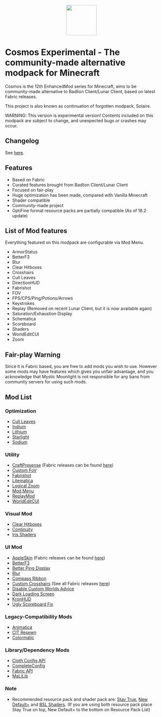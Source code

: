 <center><img src="https://user-images.githubusercontent.com/25527589/154675275-5ab8479f-29f1-418b-9111-34f07d2cdebe.png" width="100"></img></center>

# Cosmos Experimental - The community-made alternative modpack for Minecraft
Cosmos is the 12th EnhancedMod series for Minecraft, aims to be community-made alternative to Badlion Client/Lunar Client, based on latest Fabric releases.

This project is also known as continuation of forgotten modpack, Solaire.

WARNING: This version is experimental version! Contents included on this modpack are subject to change, and unexpected bugs or crashes may occur.

## Changelog
See [here](https://github.com/MysticMoonlight/EnhancedMod/blob/main/cosmos/experimental/CHANGELOG.md).

## Features
* Based on Fabric
* Curated features brought from Badlion Client/Lunar Client
* Focused on fair-play
* Huge optimization has been made, compared with Vanilla Minecraft
* Shader compatible
* Community-made project
* OptiFine format resource packs are partially compatible (As of 18.2 update)

## List of Mod features
Everything featured on this modpack are configurable via Mod Menu.
* ArmorStatus
* BetterF3
* Blur
* Clear Hitboxes
* Crosshairs
* Cull Leaves
* DirectionHUD
* Fabrishot
* FOV
* FPS/CPS/Ping/Potions/Arrows
* Keystrokes
* Replay (Removed on recent Lunar Client, but it is now available again)
* Saturation/Exhaustion Display
* Schematica
* Scoreboard
* Shaders
* WorldEditCUI
* Zoom

## Fair-play Warning
Since it is Fabric based, you are free to add mods you wish to use. However some mods may have features which gives you unfair advantage, and you acknowledge that Mystic Moonlight is not responsible for any bans from community servers for using such mods.

## Mod List
### Optimization
* [Cull Leaves](https://www.curseforge.com/minecraft/mc-mods/cull-leaves)
* [Indium](https://www.modrinth.com/mod/indium/)
* [Lithium](https://www.curseforge.com/minecraft/mc-mods/lithium)
* [Starlight](https://www.curseforge.com/minecraft/mc-mods/starlight)
* [Sodium](https://modrinth.com/mod/sodium)

### Utility
* [CraftPresense](https://www.curseforge.com/minecraft/mc-mods/craftpresence) (Fabric releases can be found [here](https://www.curseforge.com/minecraft/mc-mods/craftpresence/files/all?filter-game-version=2020709689%3A7499))
* [Custom FoV](https://www.curseforge.com/minecraft/mc-mods/custom-fov-fabric)
* [Fabrishot](https://www.curseforge.com/minecraft/mc-mods/fabrishot)
* [Litematica](https://www.curseforge.com/minecraft/mc-mods/litematica)
* [Logical Zoom](https://www.curseforge.com/minecraft/mc-mods/logical-zoom)
* [Mod Menu](https://www.curseforge.com/minecraft/mc-mods/modmenu)
* [ReplayMod](https://www.replaymod.com/)
* [WorldEditCUI](https://www.curseforge.com/minecraft/mc-mods/worldeditcui-fabric)

### Visual Mod
* [Clear Hitboxes](https://www.curseforge.com/minecraft/mc-mods/clear-hitboxes)
* [Continuity](https://www.curseforge.com/minecraft/mc-mods/continuity)
* [Iris Shaders](https://www.curseforge.com/minecraft/mc-mods/irisshaders)

### UI Mod
* [AppleSkin](https://www.curseforge.com/minecraft/mc-mods/appleskin) (Fabric releases can be found [here](https://www.curseforge.com/minecraft/mc-mods/appleskin/files/all?filter-game-version=2020709689%3A7499))
* [BetterF3](https://www.curseforge.com/minecraft/mc-mods/betterf3)
* [Better Ping Display](https://www.curseforge.com/minecraft/mc-mods/better-ping-display-fabric)
* [Blur](https://www.curseforge.com/minecraft/mc-mods/blur-fabric)
* [Compass Ribbon](https://www.curseforge.com/minecraft/mc-mods/compass-ribbon)
* [Custom Crosshairs](https://www.curseforge.com/minecraft/mc-mods/custom-crosshair-mod) (See all Fabric releases [here](https://www.curseforge.com/minecraft/mc-mods/custom-crosshair-mod/files/all?filter-game-version=2020709689%3A7499))
* [Disable Custom Worlds Advice](https://www.curseforge.com/minecraft/mc-mods/fabric-disable-custom-worlds-advice)
* [Dark Loading Screen](https://www.curseforge.com/minecraft/mc-mods/dark-loading-screen)
* [KronHUD](https://www.curseforge.com/minecraft/mc-mods/kronhud)
* [Ugly Scoreboard Fix](https://www.curseforge.com/minecraft/mc-mods/ugly-scoreboard-fix)

### Legacy-Compatibility Mods
* [Animatica](https://www.curseforge.com/minecraft/mc-mods/animatica)
* [CIT Resewn](https://modrinth.com/mod/cit-resewn)
* [Colormatic](https://www.curseforge.com/minecraft/mc-mods/colormatic)

### Library/Dependency Mods
* [Cloth Config API](https://www.curseforge.com/minecraft/mc-mods/cloth-config)
* [CompleteConfig](https://www.curseforge.com/minecraft/mc-mods/completeconfig)
* [Fabric API](https://www.curseforge.com/minecraft/mc-mods/fabric-api)
* [MaLiLib](https://www.curseforge.com/minecraft/mc-mods/malilib/files/all?filter-game-version=2020709689%3A7499)

### Note
* Recommended resource pack and shader pack are: [Stay True](https://www.curseforge.com/minecraft/texture-packs/stay-true), [New Default+](https://www.curseforge.com/minecraft/texture-packs/newdefaultplus) and [BSL Shaders](https://bitslablab.com/bslshaders/). (If you are using both resource pack place Stay True on top, New Default+ to the bottom on Resource Pack List)

